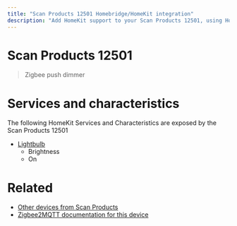```yaml
---
title: "Scan Products 12501 Homebridge/HomeKit integration"
description: "Add HomeKit support to your Scan Products 12501, using Homebridge, Zigbee2MQTT and homebridge-z2m."
---
```

<!---
This file has been GENERATED using src/docgen/docgen.ts
DO NOT EDIT THIS FILE MANUALLY!
-->
# Scan Products 12501
> Zigbee push dimmer


# Services and characteristics
The following HomeKit Services and Characteristics are exposed by
the Scan Products 12501

* [Lightbulb](../../light.md)
  * Brightness
  * On


# Related
* [Other devices from Scan Products](../index.md#scan_products)
* [Zigbee2MQTT documentation for this device](https://www.zigbee2mqtt.io/devices/12501.html)
